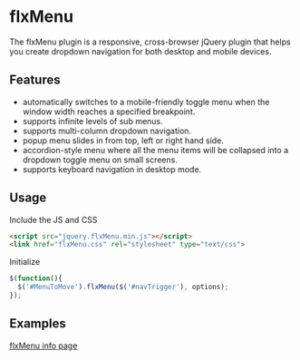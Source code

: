 # flxMenu
The flxMenu plugin is a responsive, cross-browser jQuery plugin that helps you create dropdown navigation for both desktop and mobile devices.

## Features 
- automatically switches to a mobile-friendly toggle menu when the window width reaches a specified breakpoint.
- supports infinite levels of sub menus.
- supports multi-column dropdown navigation.
- popup menu slides in from top, left or right hand side.
- accordion-style menu where all the menu items will be collapsed into a dropdown toggle menu on small screens.
- supports keyboard navigation in desktop mode.
 
## Usage 
Include the JS and CSS 
```HTML
<script src="jquery.flxMenu.min.js"></script>
<link href="flxMenu.css" rel="stylesheet" type="text/css">	
```
Initialize
``` javascript
$(function(){
  $('#MenuToMove').flxMenu($('#navTrigger'), options);
});
```
## Examples
[flxMenu info page](http://jquery.LTS-Tools.com "LTS-Tools jQuery Page")
